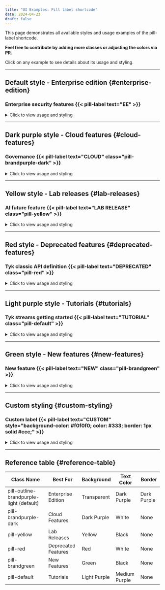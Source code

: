 ```yaml
---
title: "UI Examples: Pill label shortcode"
date: 2024-04-23
draft: false
---
```


This page demonstrates all available styles and usage examples of the pill-label shortcode.

**Feel free to contribute by adding more classes or adjusting the colors via PR.**

Click on any example to see details about its usage and styling.


---

## Default style - Enterprise edition {#enterprise-edition}

### Enterprise security features {{< pill-label text="EE" >}}

<details>
<summary>Click to view usage and styling</summary>

Type: Default Style

Usage: Used for Enterprise Edition features

Class name: `pill-outline-brandpurple-light` (default)

This creates a pill with:
- Transparent background
- Dark purple (#8438fa) border
- Dark purple (#8438fa) text

Example appearance: `[  EE  ]` (outline style with purple text)

Code example:
```
### Enterprise security features {{</* pill-label text="EE" */>}}
```
</details>

---

## Dark purple style - Cloud features {#cloud-features}

### Governance {{< pill-label text="CLOUD" class="pill-brandpurple-dark" >}}

<details>
<summary>Click to view usage and styling</summary>

Type: Dark Purple Style

Usage: Used for Cloud Features

Class name: `pill-brandpurple-dark`

This creates a pill with:
- Dark purple (#8438fa) background
- White text

Example appearance: `[CLOUD]` (solid purple background with white text)

Code example:
```
### Cloud-only feature {{</* pill-label text="CLOUD" class="pill-brandpurple-dark" */>}}
```
</details>

---

## Yellow style - Lab releases {#lab-releases}

### AI future feature {{< pill-label text="LAB RELEASE" class="pill-yellow" >}}

<details>
<summary>Click to view usage and styling</summary>

Type: Yellow Style

Usage: Used for Lab Releases

Class name: `pill-yellow`

This creates a pill with:
- Yellow (#d6b218) background
- Black text

Example appearance: `[LAB RELEASE]` (solid yellow background with black text)

Code example:
```
### Lab feature {{</* pill-label text="LAB RELEASE" class="pill-yellow" */>}}
```
</details>

---

## Red style - Deprecated features {#deprecated-features}

### Tyk classic API definition {{< pill-label text="DEPRECATED" class="pill-red" >}}

<details>
<summary>Click to view usage and styling</summary>

Type: Red Style

Usage: Used for Deprecated Features

Class name: `pill-red`

This creates a pill with:
- Red (#ff6c7d) background
- White text

Example appearance: `[DEPRECATED]` (solid red background with white text)

Code example:
```
### Tyk classic API definition {{</* pill-label text="DEPRECATED" class="pill-red" */>}}
```
</details>

---

## Light purple style - Tutorials {#tutorials}

### Tyk streams getting started {{< pill-label text="TUTORIAL" class="pill-default" >}}

<details>
<summary>Click to view usage and styling</summary>

Type: Light Purple Style

Usage: Used for Tutorials

Class name: `pill-default`

This creates a pill with:
- Light purple (#ededf9) background
- Medium purple (#505071) text

Example appearance: `[TUTORIAL]` (light purple background with dark purple text)

Code example:
```
### Tyk streams getting started {{</* pill-label text="TUTORIAL" class="pill-default" */>}}
```
</details>

---

## Green style - New features {#new-features}

### New feature {{< pill-label text="NEW" class="pill-brandgreen" >}}

<details>
<summary>Click to view usage and styling</summary>

Type: Green Style

Usage: Used for New Features

Class name: `pill-brandgreen`

This creates a pill with:
- Green (#00cdb0) background
- Black text

Example appearance: `[NEW]` (solid green background with black text)

Code example:
```
### New feature {{</* pill-label text="NEW" class="pill-brandgreen" */>}}
```
</details>

---

## Custom styling {#custom-styling}

### Custom label {{< pill-label text="CUSTOM" style="background-color: #f0f0f0; color: #333; border: 1px solid #ccc;" >}}

<details>
<summary>Click to view usage and styling</summary>

Type: Custom Styling

Usage: Used for special cases requiring custom styling

Uses inline `style` attribute instead of class

This creates a pill with custom inline styling - in this case:
- Light gray background
- Dark gray text
- Light gray border

Example appearance: `[CUSTOM]` (custom styling as specified)

Code example:
```
### Custom label {{</* pill-label text="CUSTOM" style="background-color: #f0f0f0; color: #333; border: 1px solid #ccc;" */>}}
```
</details>

---

## Reference table {#reference-table}

| Class Name | Best For | Background | Text Color | Border |
|------------|----------|------------|------------|--------|
| pill-outline-brandpurple-light (default) | Enterprise Edition | Transparent | Dark Purple | Dark Purple |
| pill-brandpurple-dark | Cloud Features | Dark Purple | White | None |
| pill-yellow | Lab Releases | Yellow | Black | None |
| pill-red | Deprecated Features | Red | White | None |
| pill-brandgreen | New Features | Green | Black | None |
| pill-default | Tutorials | Light Purple | Medium Purple | None |
